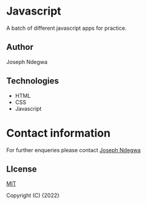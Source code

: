 # Javascript

A batch of different javascript apps for practice.

## Author
Joseph Ndegwa


## Technologies
* HTML
* CSS
* Javascript






# Contact information
For further enqueries please contact
 [Joseph Ndegwa](https://github.com/JosephNdegwa)

## LIcense
 [MIT](https://choosealicense.com/licenses/mit/)

 Copyright (C) {2022}